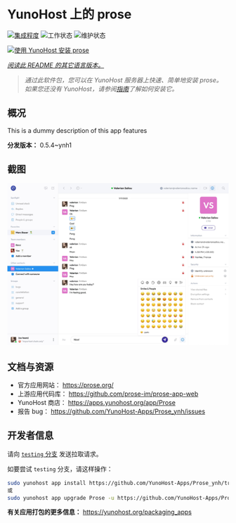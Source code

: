 <!--
注意：此 README 由 <https://github.com/YunoHost/apps/tree/master/tools/readme_generator> 自动生成
请勿手动编辑。
-->

# YunoHost 上的 prose

[![集成程度](https://apps.yunohost.org/badge/integration/Prose)](https://ci-apps.yunohost.org/ci/apps/Prose/)
![工作状态](https://apps.yunohost.org/badge/state/Prose)
![维护状态](https://apps.yunohost.org/badge/maintained/Prose)

[![使用 YunoHost 安装 prose](https://install-app.yunohost.org/install-with-yunohost.svg)](https://install-app.yunohost.org/?app=Prose)

*[阅读此 README 的其它语言版本。](./ALL_README.md)*

> *通过此软件包，您可以在 YunoHost 服务器上快速、简单地安装 prose。*  
> *如果您还没有 YunoHost，请参阅[指南](https://yunohost.org/install)了解如何安装它。*

## 概况

This is a dummy description of this app features


**分发版本：** 0.5.4~ynh1

## 截图

![prose 的截图](./doc/screenshots/screenshot.jpg)

## 文档与资源

- 官方应用网站： <https://prose.org/>
- 上游应用代码库： <https://github.com/prose-im/prose-app-web>
- YunoHost 商店： <https://apps.yunohost.org/app/Prose>
- 报告 bug： <https://github.com/YunoHost-Apps/Prose_ynh/issues>

## 开发者信息

请向 [`testing` 分支](https://github.com/YunoHost-Apps/Prose_ynh/tree/testing) 发送拉取请求。

如要尝试 `testing` 分支，请这样操作：

```bash
sudo yunohost app install https://github.com/YunoHost-Apps/Prose_ynh/tree/testing --debug
或
sudo yunohost app upgrade Prose -u https://github.com/YunoHost-Apps/Prose_ynh/tree/testing --debug
```

**有关应用打包的更多信息：** <https://yunohost.org/packaging_apps>
